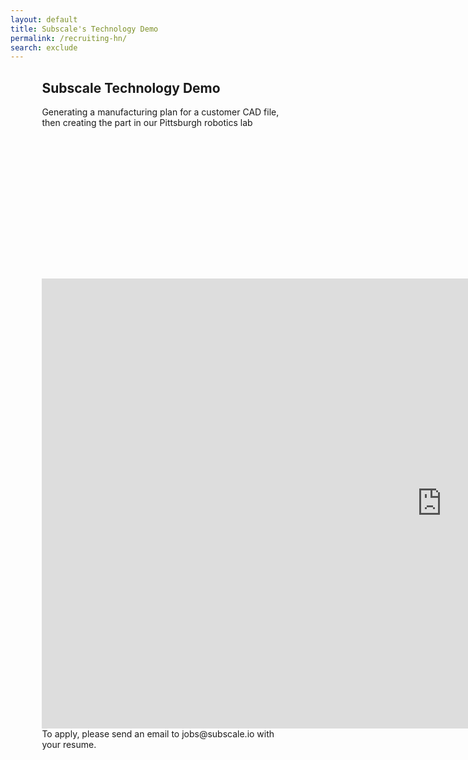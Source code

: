 ```yaml
---
layout: default
title: Subscale's Technology Demo
permalink: /recruiting-hn/
search: exclude
---
```

<div class="container">
  <h2>Subscale Technology Demo</h2>
  Generating a manufacturing plan for a customer CAD file, then creating the part in our Pittsburgh robotics lab<p>
  <div style="--aspect-ratio: 16/9;text-align: center;">
    <iframe src="https://player.vimeo.com/video/425012407" width="1280" height="720" frameborder="0" allow="autoplay; fullscreen" allowfullscreen></iframe>
     </div>
<!--      <a href="/join-our-team/" class="btn">Join Our Team</a>
 -->
 To apply, please send an email to jobs@subscale.io with your resume.
<style>
  h1 {
    margin: 3rem 0 2rem;

  }
  .container {
     margin: 10px auto;
     max-width: 80%;
   } 

   .btn {
    margin: 2rem auto;
    display: block;
    width: 200px
   }

   [style*="--aspect-ratio"] > :first-child {
     width: 100%;
   }
   [style*="--aspect-ratio"] > img {  
     height: auto;
   } 
   @supports (--custom:property) {
     [style*="--aspect-ratio"] {
       position: relative;
     }
     [style*="--aspect-ratio"]::before {
       content: "";
       display: block;
       padding-bottom: calc(100% / (var(--aspect-ratio)));
     }  
     [style*="--aspect-ratio"] > :first-child {
       position: absolute;
       top: 0;
       left: 0;
       height: 100%;
     }  
</style>
